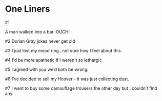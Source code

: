  # One Liners

#1

A man walked into a bar. OUCH!

#2
Dorian Gray jokes never get old

#3
I just lost my mood ring...not sure how I feel about this.

#4
I'd be more apathetic if I weren't so lethargic

#5
I agreed with you we’d both be wrong.

#6
I’ve decided to sell my Hoover - it was just collecting dust.

#7
I went to buy some camouflage trousers the other day but I couldn't find any.

